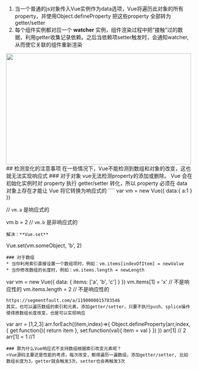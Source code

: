 1. 当一个普通的js对象传入Vue实例作为data选项，Vue将遍历此对象的所有property，并使用Object.defineProperty 把这些property 全部转为 getter/setter
2. 每个组件实例都对应一个 **watcher** 实例，组件渲染过程中把“接触”过的数据，利用getter收集记录依赖。之后当依赖项setter触发时，会通知watcher, 从而使它关联的组件重新渲染
<img src="https://cn.vuejs.org/images/data.png" width="500" height="300">
## 检测变化的注意事项
在一些情况下，Vue不能检测到数组和对象的改变，这也就无法实现响应式
### 对于对象
vue无法检测property的添加或删除。 Vue 会在初始化实例时对 property 执行 getter/setter 转化，所以 property 必须在 data 对象上存在才能让 Vue 将它转换为响应式的
````
var vm = new Vue({
  data:{
    a:1
  }
})

// `vm.a` 是响应式的

vm.b = 2
// `vm.b` 是非响应式的
````
解决：**Vue.set**
````
Vue.set(vm.someObject, 'b', 2)
````
### 对于数组
* 当你利用索引直接设置一个数组项时，例如：vm.items[indexOfItem] = newValue
* 当你修改数组的长度时，例如：vm.items.length = newLength
````
var vm = new Vue({
  data: {
    items: ['a', 'b', 'c']
  }
})
vm.items[1] = 'x' // 不是响应性的
vm.items.length = 2 // 不是响应性的
````
https://segmentfault.com/a/1190000015783546  
其实，也可以遍历数组的索引和元素，添加getter/setter，只要不执行push、splice操作使得原数组长度改变，也是可以实现响应
````
var arr = [1,2,3]
arr.forEach((item,index)=>{
  Object.defineProperty(arr,index,{
    get:function(){
       return item
    },
    set:function(val){
      item = val
    }
  })
})
arr[1] // 2
arr[1] = 1 //1
````
### 那为什么Vue响应式不支持数组根据索引改变元素呢？ 
>Vue源码主要还是性能的考虑，每次改变，都得遍历一遍数组，添加getter/setter, 比如数组长度为3，getter就会触发3次，setter也会再触发3次